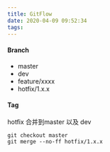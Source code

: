 ```yaml
---
title: GitFlow
date: 2020-04-09 09:52:34
tags:
---
```

#### Branch
+ master
+ dev
+ feature/xxxx
+ hotfix/1.x.x
#### Tag


hotfix 合并到master 以及 dev
```
git checkout master
git merge --no-ff hotfix/1.x.x
```

